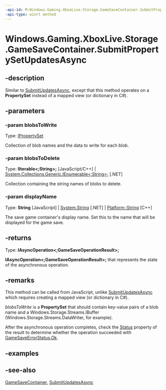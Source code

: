 ```yaml
---
-api-id: M:Windows.Gaming.XboxLive.Storage.GameSaveContainer.SubmitPropertySetUpdatesAsync(Windows.Foundation.Collections.IPropertySet,Windows.Foundation.Collections.IIterable{System.String},System.String)
-api-type: winrt method
---
```


<!-- Method syntax
public Windows.Foundation.IAsyncOperation<Windows.Gaming.XboxLive.Storage.GameSaveOperationResult> SubmitPropertySetUpdatesAsync(Windows.Foundation.Collections.IPropertySet blobsToWrite, Windows.Foundation.Collections.IIterable<System.String> blobsToDelete, System.String displayName)
-->

# Windows.Gaming.XboxLive.Storage.GameSaveContainer.SubmitPropertySetUpdatesAsync

## -description

Similar to [SubmitUpdatesAsync](gamesavecontainer_submitupdatesasync_1002100950.md), except that this method operates on a **PropertySet** instead of a mapped view (or dictionary in C\#).

## -parameters
### -param blobsToWrite

Type: [IPropertySet](w_found_coll.ipropertyset)

Collection of blob names and the data to write for each blob.

### -param blobsToDelete

Type: **IIterable\<;String>;** \[JavaScript/C++\] | [System.Collections.Generic.IEnumerable\<;String>;](/dotnet/api/system.collections.generic.ienumerable-1?view=dotnet-uwp-10.0&preserve-view=true) \[.NET\]

Collection containing the string names of blobs to delete.

### -param displayName

Type: **String** \[JavaScript\] | [System.String](/dotnet/api/system.string?view=dotnet-uwp-10.0&preserve-view=true) \[.NET\] | [Platform::String](/cpp/cppcx/platform-string-class) \[C++\]

The save game container's display name. Set this to the name that will be displayed for the game save.

## -returns

Type: **IAsyncOperation\<;GameSaveOperationResult>;**

**IAsyncOperation\<;GameSaveOperationResult>;** that represents the state of the asynchronous operation.

## -remarks

This method can be called from JavaScript, unlike [SubmitUpdatesAsync](gamesavecontainer_submitupdatesasync_1002100950.md) which requires creating a mapped view (or dictionary in C\#).

*blobsToWrite* is a **PropertySet** that should contain key-value pairs of a blob name and a Windows.Storage.Streams.IBuffer (Windows.Storage.Streams.DataWriter, for example).

After the asynchronous operation completes, check the [Status](gamesaveoperationresult_status.md) property of the result to determine whether the operation succeeded with [GameSaveErrorStatus.Ok](gamesaveerrorstatus.md).

## -examples

## -see-also

[GameSaveContainer](gamesavecontainer.md), [SubmitUpdatesAsync](gamesavecontainer_submitupdatesasync_1002100950.md)

